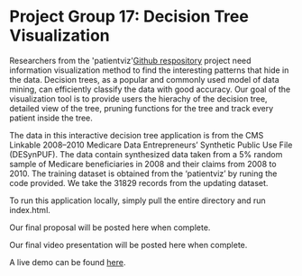 # Project Group 17: Decision Tree Visualization

Researchers from the 'patientviz'[Github respository](https://github.com/nyuvis/patient­viz) project need information visualization method to find the interesting patterns that hide in the data. Decision trees, as a popular and commonly used model of data mining, can efficiently classify the data with good accuracy. Our goal of the visualization tool is to provide users the hierachy of the decision tree, detailed view of the tree, pruning functions for the tree and track every patient inside the tree.

The data in this interactive decision tree application is from the CMS Linkable 2008–2010 Medicare Data Entrepreneurs’ Synthetic Public Use File (DE­SynPUF). The data contain synthesized data taken from a 5% random sample of Medicare beneficiaries in 2008 and their claims from 2008 to 2010. The training dataset is obtained from the ‘patient­viz’ by runing the code provided. We take the 31829 records from the updating dataset. 

To run this application locally, simply pull the entire directory and run index.html.

Our final proposal will be posted here when complete.

Our final video presentation will be posted here when complete.

A live demo can be found [here](http://NYU-CS6313-Projects.github.io/DecisionTreeVisualization/).